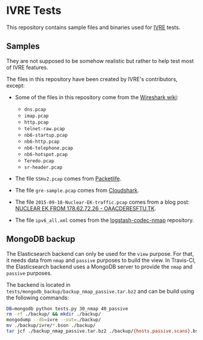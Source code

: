 # IVRE Tests #

This repository contains sample files and binaries used for
[IVRE](https://ivre.rocks/) tests.

## Samples ##

They are not supposed to be somehow realistic but rather to help test
most of IVRE features.

The files in this repository have been created by IVRE's
contributors, except:

- Some of the files in this repository come from the
  [Wireshark wiki](https://wiki.wireshark.org/):

  - `dns.pcap`
  - `imap.pcap`
  - `http.pcap`
  - `telnet-raw.pcap`
  - `nb6-startup.pcap`
  - `nb6-http.pcap`
  - `nb6-telephone.pcap`
  - `nb6-hotspot.pcap`
  - `Teredo.pcap`
  - `sr-header.pcap`

- The file `SSHv2.pcap` comes from [Packetlife](http://packetlife.net/media/captures/).

- The file `gre-sample.pcap` comes from [Cloudshark](https://www.cloudshark.org/).

- The file `2015-09-18-Nuclear-EK-traffic.pcap` comes from a blog
  post:
  [NUCLEAR EK FROM 178.62.72.26 - OAACDERESFTU.TK](https://www.malware-traffic-analysis.net/2015/09/18/index.html).

- The file `ipv6_all.xml` comes from the
  [logstash-codec-nmap](https://github.com/logstash-plugins/logstash-codec-nmap/)
  repository.

## MongoDB backup ##

The Elasticsearch backend can only be used for the `view` purpose. For
that, it needs data from `nmap` and `passive` purposes to build the
view. In Travis-CI, the Elasticsearch backend uses a MongoDB server to
provide the `nmap` and `passive` purposes.

The backend is located in
`tests/mongodb_backup/backup_nmap_passive.tar.bz2` and can be build
using the following commands:

```sh
DB=mongodb python tests.py 30_nmap 40_passive
rm -rf ./backup/ && mkdir ./backup/
mongodump --db=ivre --out=./backup/
mv ./backup/ivre/*.bson ./backup/
tar jcf ./backup_nmap_passive.tar.bz2 ./backup/{hosts,passive,scans}.bson
```
